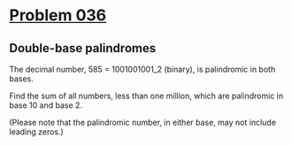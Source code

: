 # [Problem 036](https://projecteuler.net/problem=36)
## Double-base palindromes

The decimal number, 585 = 1001001001_2 (binary), is palindromic in both bases.

Find the sum of all numbers, less than one million, which are palindromic in base 10 and base 2.

(Please note that the palindromic number, in either base, may not include leading zeros.)
